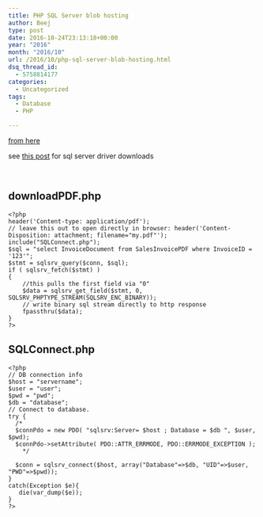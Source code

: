 ```yaml
---
title: PHP SQL Server blob hosting
author: Beej
type: post
date: 2016-10-24T23:13:18+00:00
year: "2016"
month: "2016/10"
url: /2016/10/php-sql-server-blob-hosting.html
dsq_thread_id:
  - 5758814177
categories:
  - Uncategorized
tags:
  - Database
  - PHP

---
```

[from here][1]
  
see [this post][2] for sql server driver downloads
  
&nbsp;

## downloadPDF.php

    <?php
    header('Content-type: application/pdf');
    // leave this out to open directly in browser: header('Content-Disposition: attachment; filename="my.pdf"');
    include("SQLConnect.php");
    $sql = "select InvoiceDocument from SalesInvoicePDF where InvoiceID = '123'";
    $stmt = sqlsrv_query($conn, $sql);
    if ( sqlsrv_fetch($stmt) )
    {
        //this pulls the first field via "0"
        $data = sqlsrv_get_field($stmt, 0, SQLSRV_PHPTYPE_STREAM(SQLSRV_ENC_BINARY));
        // write binary sql stream directly to http response
        fpassthru($data);
    }
    ?>
    

## SQLConnect.php

    <?php
    // DB connection info
    $host = "servername";
    $user = "user";
    $pwd = "pwd";
    $db = "database";
    // Connect to database.
    try {
      /*
      $connPdo = new PDO( "sqlsrv:Server= $host ; Database = $db ", $user, $pwd);
      $connPdo->setAttribute( PDO::ATTR_ERRMODE, PDO::ERRMODE_EXCEPTION );
        */
    
      $conn = sqlsrv_connect($host, array("Database"=>$db, "UID"=>$user, "PWD"=>$pwd));
    }
    catch(Exception $e){
       die(var_dump($e));
    }
    ?>

 [1]: https://social.msdn.microsoft.com/Forums/sqlserver/en-US/ecca0613-bde3-45f6-abc7-dbf3dade4597/retrieving-and-displaying-images?forum=sqldriverforphp
 [2]: /2016/04/sql-server-pdo-php7.html